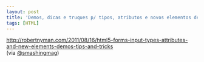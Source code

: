```yaml
---
layout: post
title: 'Demos, dicas e truques p/ tipos, atributos e novos elementos de input forms do HTML5'
tags: [HTML]
---
```


<http://robertnyman.com/2011/08/16/html5-forms-input-types-attributes-and-new-elements-demos-tips-and-tricks><br>
(via [@smashingmag](https://twitter.com/smashingmag/status/107905318150877186))
